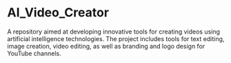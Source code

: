 # AI_Video_Creator
A repository aimed at developing innovative tools for creating videos using artificial intelligence technologies. The project includes tools for text editing, image creation, video editing, as well as branding and logo design for YouTube channels.
